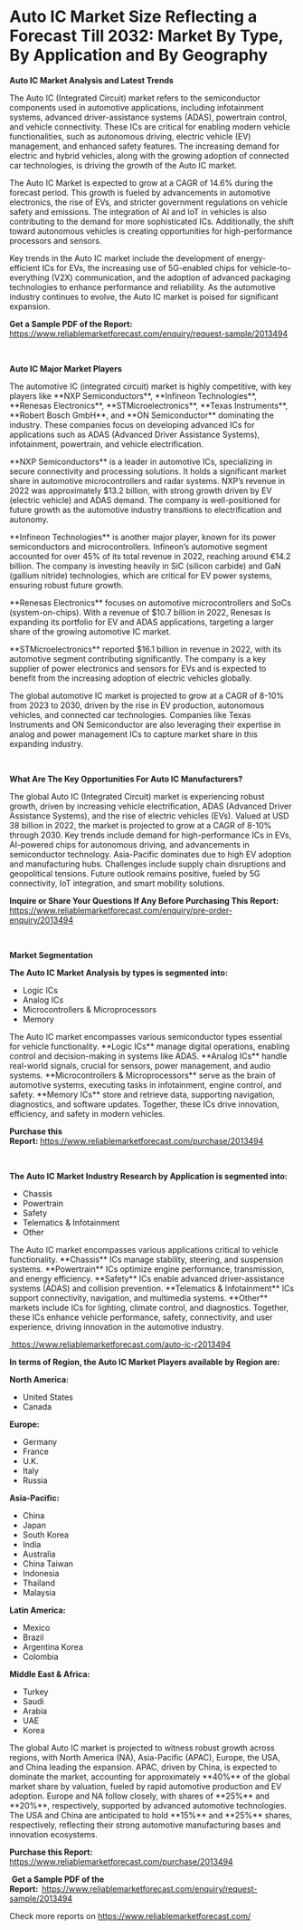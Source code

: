 <p><h1>Auto IC Market Size Reflecting a Forecast Till 2032: Market By Type, By Application and By Geography</h1></p><p><strong>Auto IC Market Analysis and Latest Trends</strong></p>
<p><p>The Auto IC (Integrated Circuit) market refers to the semiconductor components used in automotive applications, including infotainment systems, advanced driver-assistance systems (ADAS), powertrain control, and vehicle connectivity. These ICs are critical for enabling modern vehicle functionalities, such as autonomous driving, electric vehicle (EV) management, and enhanced safety features. The increasing demand for electric and hybrid vehicles, along with the growing adoption of connected car technologies, is driving the growth of the Auto IC market.</p><p>The Auto IC Market is expected to grow at a CAGR of 14.6% during the forecast period. This growth is fueled by advancements in automotive electronics, the rise of EVs, and stricter government regulations on vehicle safety and emissions. The integration of AI and IoT in vehicles is also contributing to the demand for more sophisticated ICs. Additionally, the shift toward autonomous vehicles is creating opportunities for high-performance processors and sensors.</p><p>Key trends in the Auto IC market include the development of energy-efficient ICs for EVs, the increasing use of 5G-enabled chips for vehicle-to-everything (V2X) communication, and the adoption of advanced packaging technologies to enhance performance and reliability. As the automotive industry continues to evolve, the Auto IC market is poised for significant expansion.</p></p>
<p><strong>Get a Sample PDF of the Report:&nbsp;</strong> <a href="https://www.reliablemarketforecast.com/enquiry/request-sample/2013494?utm_campaign=1906&utm_medium=2&utm_source=Github&utm_content=ia&utm_term=22012025&utm_id=auto-ic">https://www.reliablemarketforecast.com/enquiry/request-sample/2013494</a></p>
<p>&nbsp;</p>
<p><strong>Auto IC Major Market Players</strong></p>
<p><p>The automotive IC (integrated circuit) market is highly competitive, with key players like **NXP Semiconductors**, **Infineon Technologies**, **Renesas Electronics**, **STMicroelectronics**, **Texas Instruments**, **Robert Bosch GmbH**, and **ON Semiconductor** dominating the industry. These companies focus on developing advanced ICs for applications such as ADAS (Advanced Driver Assistance Systems), infotainment, powertrain, and vehicle electrification.</p><p>**NXP Semiconductors** is a leader in automotive ICs, specializing in secure connectivity and processing solutions. It holds a significant market share in automotive microcontrollers and radar systems. NXP’s revenue in 2022 was approximately $13.2 billion, with strong growth driven by EV (electric vehicle) and ADAS demand. The company is well-positioned for future growth as the automotive industry transitions to electrification and autonomy.</p><p>**Infineon Technologies** is another major player, known for its power semiconductors and microcontrollers. Infineon’s automotive segment accounted for over 45% of its total revenue in 2022, reaching around €14.2 billion. The company is investing heavily in SiC (silicon carbide) and GaN (gallium nitride) technologies, which are critical for EV power systems, ensuring robust future growth.</p><p>**Renesas Electronics** focuses on automotive microcontrollers and SoCs (system-on-chips). With a revenue of $10.7 billion in 2022, Renesas is expanding its portfolio for EV and ADAS applications, targeting a larger share of the growing automotive IC market.</p><p>**STMicroelectronics** reported $16.1 billion in revenue in 2022, with its automotive segment contributing significantly. The company is a key supplier of power electronics and sensors for EVs and is expected to benefit from the increasing adoption of electric vehicles globally.</p><p>The global automotive IC market is projected to grow at a CAGR of 8-10% from 2023 to 2030, driven by the rise in EV production, autonomous vehicles, and connected car technologies. Companies like Texas Instruments and ON Semiconductor are also leveraging their expertise in analog and power management ICs to capture market share in this expanding industry.</p></p>
<p>&nbsp;</p>
<p><strong>What Are The Key Opportunities For Auto IC Manufacturers?</strong></p>
<p><p>The global Auto IC (Integrated Circuit) market is experiencing robust growth, driven by increasing vehicle electrification, ADAS (Advanced Driver Assistance Systems), and the rise of electric vehicles (EVs). Valued at USD 38 billion in 2022, the market is projected to grow at a CAGR of 8-10% through 2030. Key trends include demand for high-performance ICs in EVs, AI-powered chips for autonomous driving, and advancements in semiconductor technology. Asia-Pacific dominates due to high EV adoption and manufacturing hubs. Challenges include supply chain disruptions and geopolitical tensions. Future outlook remains positive, fueled by 5G connectivity, IoT integration, and smart mobility solutions.</p></p>
<p><strong>Inquire or Share Your Questions If Any Before Purchasing This Report:</strong> <a href="https://www.reliablemarketforecast.com/enquiry/pre-order-enquiry/2013494?utm_campaign=1906&utm_medium=2&utm_source=Github&utm_content=ia&utm_term=22012025&utm_id=auto-ic">https://www.reliablemarketforecast.com/enquiry/pre-order-enquiry/2013494</a></p>
<p>&nbsp;</p>
<p><strong>Market Segmentation</strong></p>
<p><strong>The Auto IC Market Analysis by types is segmented into:</strong></p>
<p><ul><li>Logic ICs</li><li>Analog ICs</li><li>Microcontrollers & Microprocessors</li><li>Memory</li></ul></p>
<p><p>The Auto IC market encompasses various semiconductor types essential for vehicle functionality. **Logic ICs** manage digital operations, enabling control and decision-making in systems like ADAS. **Analog ICs** handle real-world signals, crucial for sensors, power management, and audio systems. **Microcontrollers & Microprocessors** serve as the brain of automotive systems, executing tasks in infotainment, engine control, and safety. **Memory ICs** store and retrieve data, supporting navigation, diagnostics, and software updates. Together, these ICs drive innovation, efficiency, and safety in modern vehicles.</p></p>
<p><strong>Purchase this Report:&nbsp;</strong><a href="https://www.reliablemarketforecast.com/purchase/2013494?utm_campaign=1906&utm_medium=2&utm_source=Github&utm_content=ia&utm_term=22012025&utm_id=auto-ic">https://www.reliablemarketforecast.com/purchase/2013494</a></p>
<p>&nbsp;</p>
<p><strong>The Auto IC Market Industry Research by Application is segmented into:</strong></p>
<p><ul><li>Chassis</li><li>Powertrain</li><li>Safety</li><li>Telematics & Infotainment</li><li>Other</li></ul></p>
<p><p>The Auto IC market encompasses various applications critical to vehicle functionality. **Chassis** ICs manage stability, steering, and suspension systems. **Powertrain** ICs optimize engine performance, transmission, and energy efficiency. **Safety** ICs enable advanced driver-assistance systems (ADAS) and collision prevention. **Telematics & Infotainment** ICs support connectivity, navigation, and multimedia systems. **Other** markets include ICs for lighting, climate control, and diagnostics. Together, these ICs enhance vehicle performance, safety, connectivity, and user experience, driving innovation in the automotive industry.</p></p>
<p><a href="https://www.reliablemarketforecast.com/auto-ic-r2013494?utm_campaign=1906&utm_medium=2&utm_source=Github&utm_content=ia&utm_term=22012025&utm_id=auto-ic">&nbsp;https://www.reliablemarketforecast.com/auto-ic-r2013494</a></p>
<p><strong>In terms of Region, the Auto IC Market Players available by Region are:</strong></p>
<p>
    <p> <strong> North America: </strong>
        <ul>
            <li>United States</li>
            <li>Canada</li>
        </ul>
        </p> 
    <p> <strong> Europe: </strong>
        <ul>
            <li>Germany</li>
            <li>France</li>
            <li>U.K.</li>
            <li>Italy</li>
            <li>Russia</li>
        </ul>
        </p> 
    <p> <strong> Asia-Pacific: </strong>
        <ul>
            <li>China</li>
            <li>Japan</li>
            <li>South Korea</li>
            <li>India</li>
            <li>Australia</li>
            <li>China Taiwan</li>
            <li>Indonesia</li>
            <li>Thailand</li>
            <li>Malaysia</li>
        </ul>
        </p> 
    <p> <strong> Latin America: </strong>
        <ul>
            <li>Mexico</li>
            <li>Brazil</li>
            <li>Argentina Korea</li>
            <li>Colombia</li>
        </ul>
        </p> 
    <p> <strong> Middle East & Africa: </strong>
        <ul>
            <li>Turkey</li>
            <li>Saudi</li>
            <li>Arabia</li>
            <li>UAE</li>
            <li>Korea</li>
        </ul>
    </p>
    </p>
<p><p>The global Auto IC market is projected to witness robust growth across regions, with North America (NA), Asia-Pacific (APAC), Europe, the USA, and China leading the expansion. APAC, driven by China, is expected to dominate the market, accounting for approximately **40%** of the global market share by valuation, fueled by rapid automotive production and EV adoption. Europe and NA follow closely, with shares of **25%** and **20%**, respectively, supported by advanced automotive technologies. The USA and China are anticipated to hold **15%** and **25%** shares, respectively, reflecting their strong automotive manufacturing bases and innovation ecosystems.</p></p>
<p><strong>Purchase this Report: </strong><a href="https://www.reliablemarketforecast.com/purchase/2013494?utm_campaign=1906&utm_medium=2&utm_source=Github&utm_content=ia&utm_term=22012025&utm_id=auto-ic">https://www.reliablemarketforecast.com/purchase/2013494</a></p>
<p>&nbsp;<strong>Get a Sample PDF of the Report:&nbsp;&nbsp;</strong><a href="https://www.reliablemarketforecast.com/enquiry/request-sample/2013494?utm_campaign=1906&utm_medium=2&utm_source=Github&utm_content=ia&utm_term=22012025&utm_id=auto-ic">https://www.reliablemarketforecast.com/enquiry/request-sample/2013494</a></p>
<p><strong></strong></p>
<p>Check more reports on <a href="https://www.reliablemarketforecast.com/?utm_campaign=1906&utm_medium=2&utm_source=Github&utm_content=ia&utm_term=22012025&utm_id=auto-ic">https://www.reliablemarketforecast.com/</a></p>